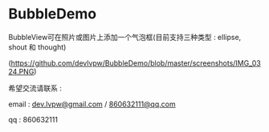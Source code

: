 BubbleDemo
==========
BubbleView可在照片或图片上添加一个气泡框(目前支持三种类型 : ellipse, shout 和 thought) 

(https://github.com/devlvpw/BubbleDemo/blob/master/screenshots/IMG_0324.PNG)

希望交流请联系 : 

email : dev.lvpw@gmail.com / 860632111@qq.com

 qq   : 860632111
